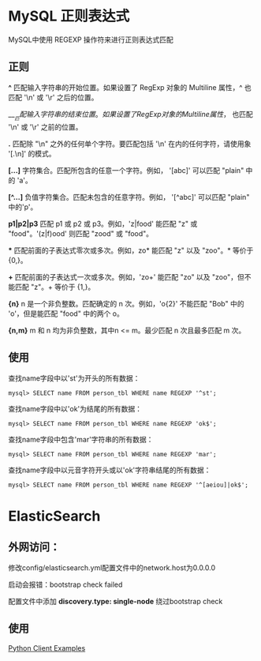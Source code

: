 # MySQL 正则表达式
MySQL中使用 REGEXP 操作符来进行正则表达式匹配

## 正则

__^__	匹配输入字符串的开始位置。如果设置了 RegExp 对象的 Multiline 属性，^ 也匹配 '\n' 或 '\r' 之后的位置。

__$__	匹配输入字符串的结束位置。如果设置了RegExp 对象的 Multiline 属性，$ 也匹配 '\n' 或 '\r' 之前的位置。

__.__	匹配除 "\n" 之外的任何单个字符。要匹配包括 '\n' 在内的任何字符，请使用象 '[.\n]' 的模式。

__[...]__	字符集合。匹配所包含的任意一个字符。例如， '[abc]' 可以匹配 "plain" 中的 'a'。

__[^...]__	负值字符集合。匹配未包含的任意字符。例如， '[^abc]' 可以匹配 "plain" 中的'p'。

__p1|p2|p3__	匹配 p1 或 p2 或 p3。例如，'z|food' 能匹配 "z" 或 "food"。'(z|f)ood' 则匹配 "zood" 或 "food"。

__\*__	匹配前面的子表达式零次或多次。例如，zo* 能匹配 "z" 以及 "zoo"。* 等价于{0,}。

__\+__	匹配前面的子表达式一次或多次。例如，'zo+' 能匹配 "zo" 以及 "zoo"，但不能匹配 "z"。+ 等价于 {1,}。

__{n}__	n 是一个非负整数。匹配确定的 n 次。例如，'o{2}' 不能匹配 "Bob" 中的 'o'，但是能匹配 "food" 中的两个 o。

__{n,m}__	m 和 n 均为非负整数，其中n <= m。最少匹配 n 次且最多匹配 m 次。


## 使用
查找name字段中以'st'为开头的所有数据：

    mysql> SELECT name FROM person_tbl WHERE name REGEXP '^st';
    
查找name字段中以'ok'为结尾的所有数据：

    mysql> SELECT name FROM person_tbl WHERE name REGEXP 'ok$';
    
查找name字段中包含'mar'字符串的所有数据：

    mysql> SELECT name FROM person_tbl WHERE name REGEXP 'mar';
    
查找name字段中以元音字符开头或以'ok'字符串结尾的所有数据：

    mysql> SELECT name FROM person_tbl WHERE name REGEXP '^[aeiou]|ok$';
    
    
# ElasticSearch
## 外网访问：

修改config/elasticsearch.yml配置文件中的network.host为0.0.0.0

启动会报错：bootstrap check failed

配置文件中添加 __discovery.type: single-node__ 绕过bootstrap check


## 使用
[Python Client Examples](https://docs.objectrocket.com/elastic_python_examples.html)